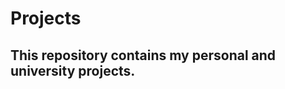 # Projects
This repository contains my personal and university projects.
-------------------------------------------------------------
